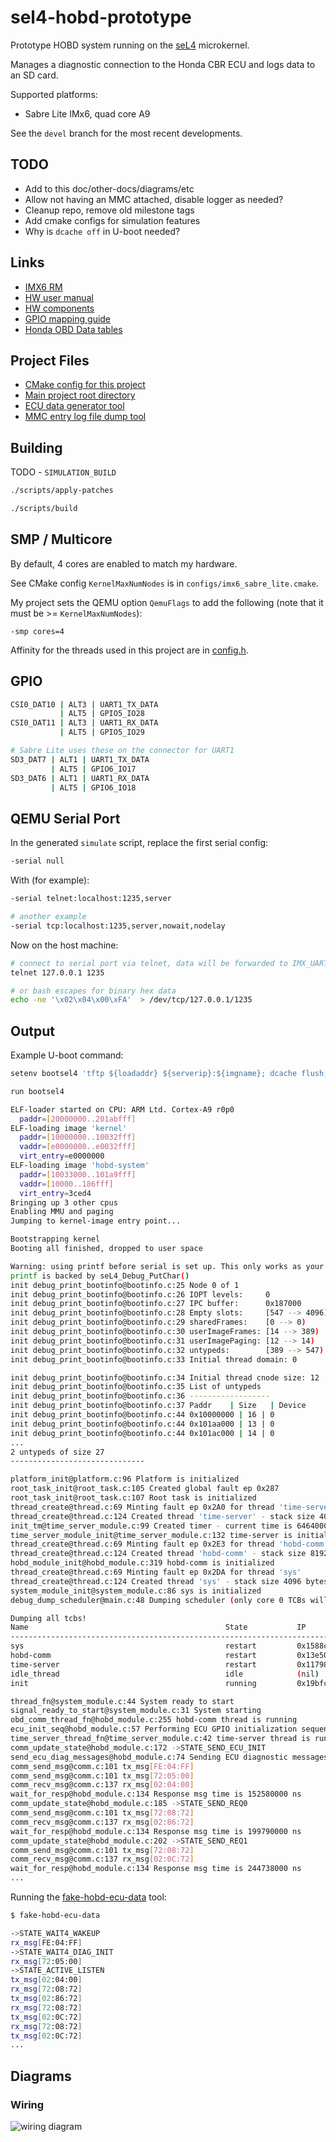# sel4-hobd-prototype

Prototype HOBD system running on the [seL4](https://sel4.systems/) microkernel.

Manages a diagnostic connection to the Honda CBR ECU and logs data to an SD card.

Supported platforms:

- Sabre Lite IMx6, quad core A9

See the `devel` branch for the most recent developments.

## TODO

- Add to this doc/other-docs/diagrams/etc
- Allow not having an MMC attached, disable logger as needed?
- Cleanup repo, remove old milestone tags
- Add cmake configs for simulation features
- Why is `dcache off` in U-boot needed?

## Links

- [IMX6 RM](http://cache.freescale.com/files/32bit/doc/ref_manual/IMX6DQRM.pdf)
- [HW user manual](https://1quxc51443zg3oix7e35dnvg-wpengine.netdna-ssl.com/wp-content/uploads/2014/11/SABRE_Lite_Hardware_Manual_rev11.pdf)
- [HW components](https://1quxc51443zg3oix7e35dnvg-wpengine.netdna-ssl.com/wp-content/uploads/2014/11/sabre_lite-revD.pdf)
- [GPIO mapping guide](https://www.kosagi.com/w/index.php?title=Definitive_GPIO_guide)
- [Honda OBD Data tables](http://projects.gonzos.net/wp-content/uploads/2015/09/Honda-data-tables.pdf)

## Project Files
- [CMake config for this project](configs/imx6_sabre_lite.cmake)
- [Main project root directory](projects/hobd_system)
- [ECU data generator tool](testing_tools/fake_hobd_ecu_data/README.md)
- [MMC entry log file dump tool](testing-tools/hobd-log-entry-dump/README.md)

## Building

TODO - `SIMULATION_BUILD`

```bash
./scripts/apply-patches

./scripts/build
```

## SMP / Multicore

By default, 4 cores are enabled to match my hardware.

See CMake config `KernelMaxNumNodes` is in `configs/imx6_sabre_lite.cmake`.

My project sets the QEMU option `QemuFlags` to add the
following (note that it must be >= `KernelMaxNumNodes`):

```base
-smp cores=4
```

Affinity for the threads used in this project are in [config.h](projects/hobd_system/include/config.h).

## GPIO

```bash
CSI0_DAT10 | ALT3 | UART1_TX_DATA
           | ALT5 | GPIO5_IO28
CSI0_DAT11 | ALT3 | UART1_RX_DATA
           | ALT5 | GPIO5_IO29

# Sabre Lite uses these on the connector for UART1
SD3_DAT7 | ALT1 | UART1_TX_DATA
         | ALT5 | GPIO6_IO17
SD3_DAT6 | ALT1 | UART1_RX_DATA
         | ALT5 | GPIO6_IO18
```

## QEMU Serial Port

In the generated `simulate` script, replace the first serial config:

```bash
-serial null
```

With (for example):

```bash
-serial telnet:localhost:1235,server

# another example
-serial tcp:localhost:1235,server,nowait,nodelay
```

Now on the host machine:

```bash
# connect to serial port via telnet, data will be forwarded to IMX_UART1
telnet 127.0.0.1 1235

# or bash escapes for binary hex data
echo -ne '\x02\x04\x00\xFA'  > /dev/tcp/127.0.0.1/1235
```

## Output

Example U-boot command:

```bash
setenv bootsel4 'tftp ${loadaddr} ${serverip}:${imgname}; dcache flush; dcache off; bootelf'

run bootsel4
```

```bash
ELF-loader started on CPU: ARM Ltd. Cortex-A9 r0p0
  paddr=[20000000..201abfff]
ELF-loading image 'kernel'
  paddr=[10000000..10032fff]
  vaddr=[e0000000..e0032fff]
  virt_entry=e0000000
ELF-loading image 'hobd-system'
  paddr=[10033000..101a9fff]
  vaddr=[10000..186fff]
  virt_entry=3ced4
Bringing up 3 other cpus
Enabling MMU and paging
Jumping to kernel-image entry point...

Bootstrapping kernel
Booting all finished, dropped to user space

Warning: using printf before serial is set up. This only works as your
printf is backed by seL4_Debug_PutChar()
init debug_print_bootinfo@bootinfo.c:25 Node 0 of 1
init debug_print_bootinfo@bootinfo.c:26 IOPT levels:     0
init debug_print_bootinfo@bootinfo.c:27 IPC buffer:      0x187000
init debug_print_bootinfo@bootinfo.c:28 Empty slots:     [547 --> 4096)
init debug_print_bootinfo@bootinfo.c:29 sharedFrames:    [0 --> 0)
init debug_print_bootinfo@bootinfo.c:30 userImageFrames: [14 --> 389)
init debug_print_bootinfo@bootinfo.c:31 userImagePaging: [12 --> 14)
init debug_print_bootinfo@bootinfo.c:32 untypeds:        [389 --> 547)
init debug_print_bootinfo@bootinfo.c:33 Initial thread domain: 0

init debug_print_bootinfo@bootinfo.c:34 Initial thread cnode size: 12
init debug_print_bootinfo@bootinfo.c:35 List of untypeds
init debug_print_bootinfo@bootinfo.c:36 ------------------
init debug_print_bootinfo@bootinfo.c:37 Paddr    | Size   | Device
init debug_print_bootinfo@bootinfo.c:44 0x10000000 | 16 | 0
init debug_print_bootinfo@bootinfo.c:44 0x101aa000 | 13 | 0
init debug_print_bootinfo@bootinfo.c:44 0x101ac000 | 14 | 0
...
2 untypeds of size 27
------------------------------

platform_init@platform.c:96 Platform is initialized
root_task_init@root_task.c:105 Created global fault ep 0x287
root_task_init@root_task.c:107 Root task is initialized
thread_create@thread.c:69 Minting fault ep 0x2A0 for thread 'time-server'
thread_create@thread.c:124 Created thread 'time-server' - stack size 4096 bytes
init_tm@time_server_module.c:99 Created timer - current time is 6464000 ns
time_server_module_init@time_server_module.c:132 time-server is initialized
thread_create@thread.c:69 Minting fault ep 0x2E3 for thread 'hobd-comm'
thread_create@thread.c:124 Created thread 'hobd-comm' - stack size 8192 bytes
hobd_module_init@hobd_module.c:319 hobd-comm is initialized
thread_create@thread.c:69 Minting fault ep 0x2DA for thread 'sys'
thread_create@thread.c:124 Created thread 'sys' - stack size 4096 bytes
system_module_init@system_module.c:86 sys is initialized
debug_dump_scheduler@main.c:48 Dumping scheduler (only core 0 TCBs will be displayed)

Dumping all tcbs!
Name                                            State           IP                       Prio    Core
--------------------------------------------------------------------------------------
sys                                             restart         0x1588c 255                     0
hobd-comm                                       restart         0x13e50 255                     0
time-server                                     restart         0x11798 255                     0
idle_thread                                     idle            (nil)   0                       0
init                                            running         0x19bfc 255                     0

thread_fn@system_module.c:44 System ready to start
signal_ready_to_start@system_module.c:31 System starting
obd_comm_thread_fn@hobd_module.c:255 hobd-comm thread is running
ecu_init_seq@hobd_module.c:57 Performing ECU GPIO initialization sequence
time_server_thread_fn@time_server_module.c:42 time-server thread is running
comm_update_state@hobd_module.c:172 ->STATE_SEND_ECU_INIT
send_ecu_diag_messages@hobd_module.c:74 Sending ECU diagnostic messages
comm_send_msg@comm.c:101 tx_msg[FE:04:FF]
comm_send_msg@comm.c:101 tx_msg[72:05:00]
comm_recv_msg@comm.c:137 rx_msg[02:04:00]
wait_for_resp@hobd_module.c:134 Response msg time is 152580000 ns
comm_update_state@hobd_module.c:185 ->STATE_SEND_REQ0
comm_send_msg@comm.c:101 tx_msg[72:08:72]
comm_recv_msg@comm.c:137 rx_msg[02:86:72]
wait_for_resp@hobd_module.c:134 Response msg time is 199790000 ns
comm_update_state@hobd_module.c:202 ->STATE_SEND_REQ1
comm_send_msg@comm.c:101 tx_msg[72:08:72]
comm_recv_msg@comm.c:137 rx_msg[02:0C:72]
wait_for_resp@hobd_module.c:134 Response msg time is 244738000 ns
...
```

Running the [fake-hobd-ecu-data](testing-tools/fake-hobd-ecu-data/README.md) tool:

```bash
$ fake-hobd-ecu-data

->STATE_WAIT4_WAKEUP
rx_msg[FE:04:FF]
->STATE_WAIT4_DIAG_INIT
rx_msg[72:05:00]
->STATE_ACTIVE_LISTEN
tx_msg[02:04:00]
rx_msg[72:08:72]
tx_msg[02:86:72]
rx_msg[72:08:72]
tx_msg[02:0C:72]
rx_msg[72:08:72]
tx_msg[02:0C:72]
...
```

## Diagrams

### Wiring

![wiring diagram](images/wiring_diagram.png)
